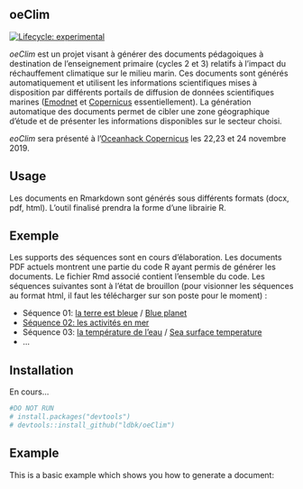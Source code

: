 
<!-- README.md is generated from README.Rmd. Please edit that file -->

## oeClim

<!-- badges: start -->

[![Lifecycle:
experimental](https://img.shields.io/badge/lifecycle-experimental-orange.svg)](https://www.tidyverse.org/lifecycle/#experimental)
<!-- badges: end -->

*oeClim* est un projet visant à générer des documents pédagoiques à
destination de l’enseignement primaire (cycles 2 et 3) relatifs à
l’impact du réchauffement climatique sur le milieu marin. Ces
documents sont générés automatiquement et utilisent les informations
scientifiques mises à disposition par différents portails de diffusion
de données scientifiques marines ([Emodnet](http://www.emodnet.eu) et
[Copernicus](http://www.copernicus.eu) essentiellement). La génération
automatique des documents permet de cibler une zone géographique d’étude
et de présenter les informations disponibles sur le secteur choisi.

*eoClim* sera présenté à l’[Oceanhack
Copernicus](http://garage48.org/events/copernicus-oceanhack) les 22,23
et 24 novembre 2019.

## Usage

Les documents en Rmarkdown sont générés sous différents formats (docx,
pdf, html). L’outil finalisé prendra la forme d’une librairie R.

## Exemple

Les supports des séquences sont en cours d’élaboration. Les documents
PDF actuels montrent une partie du code R ayant permis de générer les
documents. Le fichier Rmd associé contient l’ensemble du code. Les
séquences suivantes sont à l’état de brouillon (pour visionner les
séquences au format html, il faut les télécharger sur son poste pour le
moment) :

  - Séquence 01: [la terre est
    bleue](/code/01_la_terre_est_bleue_fr.pdf) / [Blue
    planet](/code/01_blue_planet_eng.pdf)
  - [Séquence 02: les activités en
    mer](/code/02_les_activités_en_mer.pdf)
  - Séquence 03: [la température de
    l’eau](/code/03_la_température_de_la_mer_fr.pdf) / [Sea surface
    temperature](/code/03_sea_surface_temperature_eng.pdf)
  - …

## Installation

En cours…

``` r
#DO NOT RUN
# install.packages("devtools")
# devtools::install_github("ldbk/oeClim")
```

## Example

This is a basic example which shows you how to generate a document:
